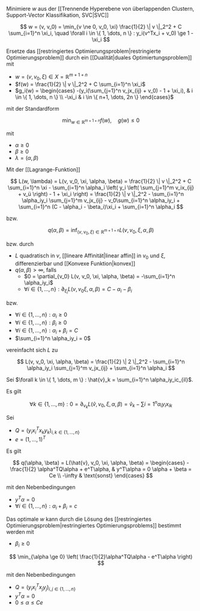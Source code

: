 Minimiere $w$ aus der [[Trennende Hyperebene von überlappenden Clustern, Support-Vector Klassifikation, SVC|SVC]]

$$
	w = (v, v_0) = \min_{v \ne 0, v_0, \xi} \frac{1}{2} \| v \|_2^2 + C \sum_{i=1}^n \xi_i, \quad \forall i \in \{ 1, \dots, n \} : y_i(v^Tx_i + v_0) \ge 1 - \xi_i
$$

Ersetze das [[restringiertes Optimierungsproblem|restringierte Optimierungsproblem]] durch ein [[Dualität|duales Optimiertungsproblem]] mit
- $w = (v, v_0, \xi) \in X = \mathbb{R}^{m+1+n}$
- $f(w) = \frac{1}{2} \| v \|_2^2 + C \sum_{i=1}^n \xi_i$
- $g_i(w) = \begin{cases} -(y_i(\sum_{j=1}^n v_jx_{ij} + v_0) - 1 + \xi_i), & i \in \{ 1, \dots, n \} \\ -\xi_i & i \in \{ n+1, \dots, 2n \} \end{cases}$

mit der Standardform

$$
	\min_{w \in \mathbb{R}^{m+1+n}} f(w), \quad g(w) \le 0
$$

mit
- $\alpha \ge 0$
- $\beta \ge 0$
- $\lambda = (\alpha, \beta)$

Mit der [[Lagrange-Funktion]]

$$
	L(w, \lambda) = L(v, v_0, \xi, \alpha, \beta) = \frac{1}{2} \| v \|_2^2 + C \sum_{i=1}^n \xi - \sum_{i=1}^n \alpha_i \left( y_i \left( \sum_{j=1}^m v_ix_{ij} + v_ü \right) - 1 + \xi_i \right) = \frac{1}{2} \| v \|_2^2 - \sum_{i=1}^n \alpha_iy_i \sum_{j=1}^m v_jx_{ij} - v_0\sum_{i=1}^n \alpha_iy_i + \sum_{i=1}^n (C - \alpha_i - \beta_i)\xi_i + \sum_{i=1}^n \alpha_i
$$

bzw.

$$
	q(\alpha, \beta) = \inf_{(v, v_0, \xi) \in \mathbb{R}^{m+1+n}} L(v, v_0, \xi, \alpha, \beta)
$$

bzw. durch
- $L$ quadratisch in $v$, [[lineare Affinität|linear affin]] in $v_0$ und $\xi$, differenzierbar und [[Konvexe Funktion|konvex]]
- $q(\alpha, \beta) \gt \infty$, falls
	- $0 = \partial_{v_0} L(v, v_0, \xi, \alpha, \beta) = -\sum_{i=1}^n \alpha_iy_i$
	- $\forall i \in \{ 1, \dots, n \} : \partial_{\xi_i} L(v, v_0 \xi, \alpha, \beta) = C - \alpha_i - \beta_i$

bzw.
- $\forall i \in \{ 1, \dots, n \} : \alpha_i \ge 0$
- $\forall i \in \{ 1, \dots, n \} : \beta_i \ge 0$
- $\forall i \in \{ 1, \dots, n \} : \alpha_i + \beta_i = C$
- $\sum_{i=1}^n \alpha_iy_i = 0$

vereinfacht sich $L$ zu

$$
	L(v, v_0, \xi, \alpha, \beta) = \frac{1}{2} \| 2 \|_2^2 - \sum_{i=1}^n \alpha_iy_i \sum_{j=1}^m v_jx_{ij} + \sum_{i=1}^n \alpha_i
$$

Sei $\forall k \in \{ 1, \dots, m \} : \hat{v}_k = \sum_{i=1}^n \alpha_iy_ic_{il}$.

Es gilt

$$
	\forall k \in \{ 1, \dots, m \} : 0 = \partial_{v_k} L(\hat{v}, v_0, \xi, \alpha, \beta) = \hat{v}_k - \sum{i=1}^n \alpha_iy_ix_{ik}
$$

Sei
- $Q = (y_ix_i^Tx_ky_k)_{i, k \in \{ 1, \dots, n \}}$
- $e = (1, \dots, 1)^T$

Es gilt

$$
	q(\alpha, \beta) = L(\hat{v}, v_0, \xi, \alpha, \beta) = \begin{cases}
			-\frac{1}{2} \alpha^TQ\alpha + e^T\alpha, & y^T\alpha = 0 \alpha + \beta = Ce \\
			-\infty & \text{sonst}
	\end{cases}
$$

mit den Nebenbedingungen
- $y^T\alpha = 0$
- $\forall i \in \{ 1, \dots, n \} : \alpha_i + \beta_i = c$

 Das optimale $w$ kann durch die Lösung des [[restringiertes Optimierungsproblem|restringiertes Optimierungsproblems]] bestimmt werden mit
- $\beta_i \ge 0$

$$
	\min_{\alpha \ge 0} \left( \frac{1}{2}\alpha^TQ\alpha - e^T\alpha \right)
$$

mit den Nebenbedingungen
- $Q = (y_ix_i^Tx_jy_j)_{i, j \in \{ 1, \dots, n \}}$
- $y^T\alpha = 0$
- $0 \le \alpha \le Ce$